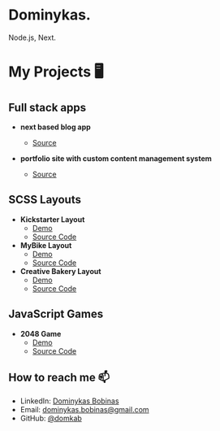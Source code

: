 # Dominykas.

Node.js, Next.

# My Projects 🖥️

  ## Full stack apps

  - **next based blog app**
    - [Source](https://github.com/domkab/next-blog)
   
  - **portfolio site with custom content management system**
    - [Source](https://github.com/domkab/gargofx)

  ## SCSS Layouts
  - **Kickstarter Layout**
    - [Demo](https://domkab.github.io/Kickstarter)
    - [Source Code](https://github.com/domkab/Kickstarter/tree/develop/src)
  - **MyBike Layout**
    - [Demo](https://domkab.github.io/layout_miami/)
    - [Source Code](https://github.com/domkab/layout_miami/tree/develop/src)
  - **Creative Bakery Layout**
    - [Demo](https://domkab.github.io/layout_creativeBakery/)
    - [Source Code](https://github.com/your-username/creative-bakery-repo)
  
  ## JavaScript Games
  - **2048 Game**
    - [Demo](https://domkab.github.io/js_2048_game/)
    - [Source Code](https://github.com/domkab/js_2048_game/tree/develop)
  
## How to reach me 📫
- LinkedIn: [Dominykas Bobinas](https://www.linkedin.com/in/dominykas-bobinas-b7159a225/)
- Email: [dominykas.bobinas@gmail.com](mailto:dominykas.bobinas@gmail.com)
- GitHub: [@domkab](https://github.com/domkab)
<!-- Your footer here -->
